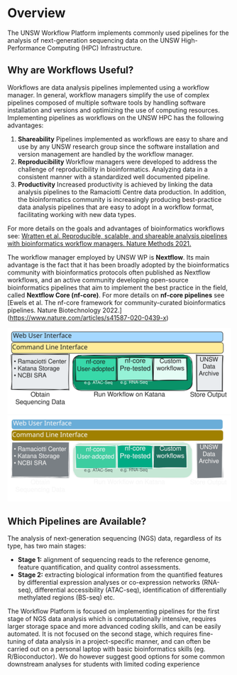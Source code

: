 # Overview

The UNSW Workflow Platform implements commonly used pipelines for the analysis of next-generation sequencing data on the UNSW High-Performance Computing (HPC) Infrastructure. 

## Why are Workflows Useful?
Workflows are data analysis pipelines implemented using a workflow manager. In general, workflow managers simplify the use of complex pipelines composed of multiple software tools by handling software installation and versions and optimizing the use of computing resources. Implementing pipelines as workflows on the UNSW HPC has the following advantages:

1.	**Shareability** Pipelines implemented as workflows are easy to share and use by any UNSW research group since the software installation and version management are handled by the workflow manager.
2.	**Reproducibility** Workflow managers were developed to address the challenge of reproducibility in bioinformatics. Analyzing data in a consistent manner with a standardized well documented pipeline. 
3.	**Productivity** Increased productivity is achieved by linking the data analysis pipelines to the Ramaciotti Centre data production. In addition, the bioinformatics community is increasingly producing best-practice data analysis pipelines that are easy to adopt in a workflow format, facilitating working with new data types.

For more details on the goals and advantages of bioinformatics workflows see: [Wratten et al. Reproducible, scalable, and shareable analysis pipelines with bioinformatics workflow managers. Nature Methods 2021.](https://www.nature.com/articles/s41592-021-01254-9)
 
The workflow manager employed by UNSW WP is **Nextflow**. Its main advantage is the fact that it has been broadly adopted by the bioinformatics community with bioinformatics protocols often published as Nextflow workflows, and an active community developing open-source bioinformatics pipelines that aim to implement the best practice in the field, called **Nextflow Core (nf-core)**.
For more details on **nf-core pipelines** see [Ewels et al. The nf-core framework for community-curated bioinformatics pipelines. Nature Biotechnology 2022.] (https://www.nature.com/articles/s41587-020-0439-x)  

![Image title](./assets/gwp-overview.svg#only-light)
![Image title](./assets/gwp-overview-dark.svg#only-dark)

## Which Pipelines are Available?
The analysis of next-generation sequencing (NGS) data, regardless of its type, has two main stages:

- **Stage 1:** alignment of sequencing reads to the reference genome, feature quantification, and quality 
control assessments. 
- **Stage 2:** extracting biological information from the quantified features by differential expression analyses 
or co-expression networks (RNA-seq), differential accessibility (ATAC-seq), identification of differentially 
methylated regions (BS-seq) etc.

The Workflow Platform is focused on implementing pipelines for the first stage of NGS data 
analysis which is computationally intensive, requires larger storage space and more advanced 
coding skills, and can be easily automated.  It is not focused on the second stage, which requires fine-
tuning of data analysis in a project-specific manner, and can often be carried out on a personal laptop with
basic bioinformatics skills (eg. R/Bioconductor). We do however suggest good options for some common 
downstream analyses for students with limited coding experience